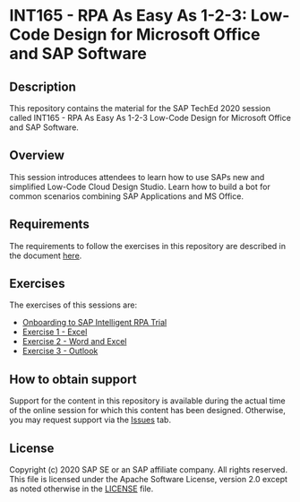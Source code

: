# INT165 - RPA As Easy As 1-2-3: Low-Code Design for Microsoft Office and SAP Software

## Description

This repository contains the material for the SAP TechEd 2020 session called INT165 - RPA As Easy As 1-2-3 Low-Code Design for Microsoft Office and SAP Software. 

## Overview

This session introduces attendees to learn how to use SAPs new and simplified Low-Code Cloud Design Studio. Learn how to build a bot for common scenarios combining SAP Applications and MS Office. 

## Requirements

The requirements to follow the exercises in this repository are described in the document [here](prerequisites/RPA%20As%20Easy%20As%201-2-3%20Low-Code%20Design%20for%20Microsoft%20Office%20and%20SAP%20Software%20-Prerequisite.pdf).

## Exercises

The exercises of this sessions are:

- [Onboarding to SAP Intelligent RPA Trial](exercises/onboarding/RPA%20As%20Easy%20As%201-2-3%20Low-Code%20Design%20for%20Microsoft%20Office%20and%20SAP%20Software%20Onboard.pdf)
- [Exercise 1 - Excel](exercises/exercise%201)
- [Exercise 2 - Word and Excel](exercises/exercise%202)
- [Exercise 3 - Outlook](exercises/exercise%203)

## How to obtain support

Support for the content in this repository is available during the actual time of the online session for which this content has been designed. Otherwise, you may request support via the [Issues](../../issues) tab.

## License
Copyright (c) 2020 SAP SE or an SAP affiliate company. All rights reserved. This file is licensed under the Apache Software License, version 2.0 except as noted otherwise in the [LICENSE](LICENSES/Apache-2.0.txt) file.

